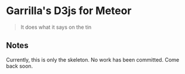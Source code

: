 Garrilla's D3js for Meteor
==========================

> It does what it says on the tin

Notes
-----

Currently, this is only the skeleton. No work has been committed. Come back soon.